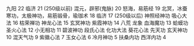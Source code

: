 九阳 22
临济 21 (250级以前)
混元，辟邪(鬼脉) 20
怒海，易筋经 19
北冥，冰蚕寒功，太极神功，易筋锻骨，瑜珈术 18
临济 17 (250级以后)
神照经神功 吸心大法 16
枯荣禅功 神龙心法 15
玄冥神功 紫霞神功 14
八荒 龙象 血海魔功 13
蛤蟆功 圣火心法 12
小无相功 11
碧波神功 段氏心法 化功大法 葵花心法 先天功 玄天神功 10
混天气功 9
紫徽心法 7
玉女心法 6
冷月神功 5
扶桑内功 西洋内功 4
